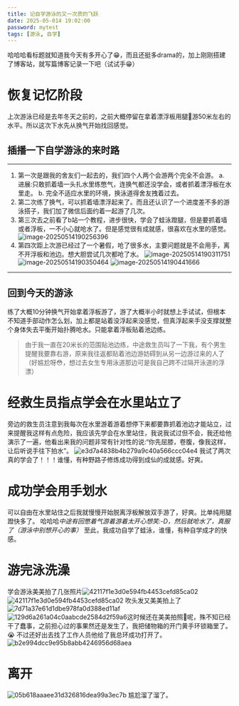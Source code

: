 ```yaml
---
title: 记自学游泳的又一次质的飞跃
date: 2025-05-014 19:02:00
password: mytest
tags: [游泳, 自学]
---
```



哈哈哈看标题就知道我今天有多开心了😁，而且还挺多drama的，加上刚刚搭建了博客站，就写篇博客记录一下吧（试试手😁）

# 恢复记忆阶段
上次游泳已经是去年冬天之前的，之前大概停留在拿着漂浮板用腿🦵游50米左右的水平。所以这次下水先从换气开始找回感觉。
## 插播一下自学游泳的来时路
---
1. 第一次是跟我的舍友们一起去的，我们四个人两个会游两个完全不会游。
    a. 进展:只敢抓着墙一头扎水里练憋气，连换气都还没学会，或者抓着漂浮板在水里走。
    b. 完全不适应水里的环境，换泳道得舍友拽着过去。
2. 第二次练了换气，可以抓着墙漂浮起来了。而且还认识了一个进度差不多的游泳搭子，我们加了微信后面约着一起游了几次。
3. 第三次去之前看了b站一个教程，进步很快，学会了蛙泳蹬腿，但是要抓着墙或者浮板，一不小心就呛水了。但是感觉很有成就感，很喜欢在水里的感觉。
![image-20250514190256396](./记自学游泳的又一次质的飞跃/image-20250514190256396.png)
4. 第四次距上次游已经过了一个暑假，呛了很多水，主要问题就是不会用手，离不开浮板和池边。想大胆尝试几次都呛了水。
![image-20250514190311751](./记自学游泳的又一次质的飞跃/image-20250514190311751.png)
![image-20250514190350464](./记自学游泳的又一次质的飞跃/image-20250514190350464.png)
![image-20250514190441666](./记自学游泳的又一次质的飞跃/image-20250514190441666.png)
---
## 回到今天的游泳
练了大概10分钟换气开始拿着浮板游了，游了大概半小时就想上手试试，但根本不知道手部动作怎么划，加上都是站着没浮起来没感觉，但真浮起来手没支撑就整个身体失去平衡开始扑腾呛水。只能拿着浮板贴着池边练。
> 由于我一直在20米长的范围贴池边练，中途救生员叫了一下我，有个男生提醒我要靠右游，原来我往返都贴着池边游妨碍到从另一边游过来的人了（好尴尬呀😳，想过去女生专用泳道那边可是我自己跨不过隔开泳道的浮漂）
# 经救生员指点学会在水里站立了
旁边的救生员注意到我每次在水里游着游着想停下来都要靠抓着池边才能站立，过来提醒我这样有点危险，我应该先学会在水里站住，我说我试过但不会，我还给他演示了一遍，他看出来我的问题非常有针对性的说:“你先屈膝，卷腹，像我这样，让后听说手往下拍水”。
![e3d7a4838b4b279a9c40a566ccc04e4](./记自学游泳的又一次质的飞跃/e3d7a4838b4b279a9c40a566ccc04e4.png)
我试了两次真的学会了！！！谁懂，有种野路子修炼成功得到成仙的成就感。好爽。

# 成功学会用手划水
可以自由在水里站住之后我就慢慢开始脱离浮板解放双手游了，好爽。比单纯用腿蹬快多了。
哈哈哈*中途有回憋着气游着游着太开心想笑:-D，然后就呛水了，真服了（游泳中别想开心的事）*
至此，我成功自学了蛙泳，谁懂，有种自学成才的快感。
# 游完泳洗澡
学会游泳美美拍了几张照片![42117f1e3d0e594fb4453cefd85ca02](./记自学游泳的又一次质的飞跃/42117f1e3d0e594fb4453cefd85ca02-1747220845083-4.jpg)
![42117f1e3d0e594fb4453cefd85ca02](./记自学游泳的又一次质的飞跃/d2d100c43e924f7ba8553db6fce51ec.jpg)
吹头发又美美拍上了
![7d71a37e61d1dbe978fa0d388ed11af](./记自学游泳的又一次质的飞跃/7d71a37e61d1dbe978fa0d388ed11af.jpg)
![129d6a261a04c0aabcde2584d2f59a6](./记自学游泳的又一次质的飞跃/129d6a261a04c0aabcde2584d2f59a6.jpg)这时候还在美美拍照📸呢，殊不知已经干了蠢事，之前担心过的事果然还是发生了，我把储物箱的开门黄手环锁箱里了。😭
不过还好出去找了工作人员他给了我总环成功打开了。
![b2e994dcc9e95b8abb4246956d68aea](./记自学游泳的又一次质的飞跃/b2e994dcc9e95b8abb4246956d68aea.jpg)

# 离开
![05b618aaaee31d326816dea99a3ec7b](./记自学游泳的又一次质的飞跃/05b618aaaee31d326816dea99a3ec7b.jpg)
尴尬溜了溜了。



















